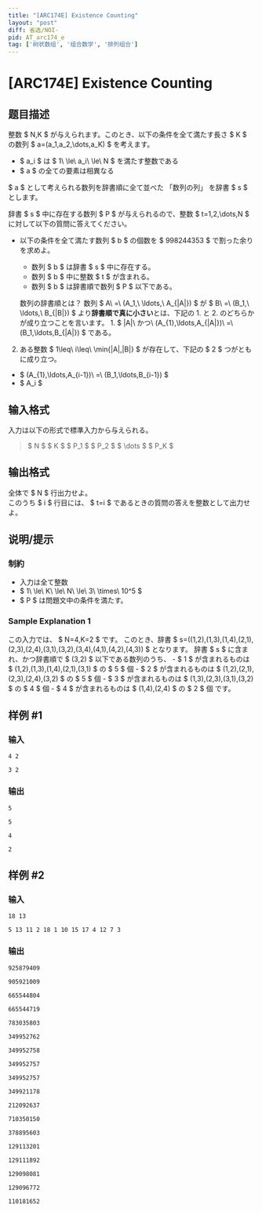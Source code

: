 ```yaml
---
title: "[ARC174E] Existence Counting"
layout: "post"
diff: 省选/NOI-
pid: AT_arc174_e
tag: ['树状数组', '组合数学', '排列组合']
---
```


# [ARC174E] Existence Counting

## 题目描述

[problemUrl]: https://atcoder.jp/contests/arc174/tasks/arc174_e

整数 $ N,K $ が与えられます。このとき、以下の条件を全て満たす長さ $ K $ の数列 $ a=(a_1,a_2,\dots,a_K) $ を考えます。

- $ a_i $ は $ 1\ \le\ a_i\ \le\ N $ を満たす整数である
- $ a $ の全ての要素は相異なる
 
$ a $ として考えられる数列を辞書順に全て並べた 「数列の列」 を辞書 $ s $ とします。

辞書 $ s $ 中に存在する数列 $ P $ が与えられるので、整数 $ t=1,2,\dots,N $ に対して以下の質問に答えてください。

- 以下の条件を全て満たす数列 $ b $ の個数を $ 998244353 $ で割った余りを求めよ。
  - 数列 $ b $ は辞書 $ s $ 中に存在する。
  - 数列 $ b $ 中に整数 $ t $ が含まれる。
  - 数列 $ b $ は辞書順で数列 $ P $ 以下である。
 
  数列の辞書順とは？ 数列 $ A\ =\ (A_1,\ \ldots,\ A_{|A|}) $ が $ B\ =\ (B_1,\ \ldots,\ B_{|B|}) $ より**辞書順で真に小さい**とは、下記の 1. と 2. のどちらかが成り立つことを言います。 1. $ |A|\ かつ\ (A_{1},\ldots,A_{|A|})\ =\ (B_1,\ldots,B_{|A|}) $ である。
2. ある整数 $ 1\leq\ i\leq\ \min\{|A|,|B|\} $ が存在して、下記の $ 2 $ つがともに成り立つ。 
  - $ (A_{1},\ldots,A_{i-1})\ =\ (B_1,\ldots,B_{i-1}) $
  - $ A_i $

## 输入格式

入力は以下の形式で標準入力から与えられる。

> $ N $ $ K $ $ P_1 $ $ P_2 $ $ \dots $ $ P_K $

## 输出格式

全体で $ N $ 行出力せよ。  
 このうち $ i $ 行目には、 $ t=i $ であるときの質問の答えを整数として出力せよ。

## 说明/提示

### 制約

- 入力は全て整数
- $ 1\ \le\ K\ \le\ N\ \le\ 3\ \times\ 10^5 $
- $ P $ は問題文中の条件を満たす。
 
### Sample Explanation 1

この入力では、 $ N=4,K=2 $ です。 このとき、辞書 $ s=((1,2),(1,3),(1,4),(2,1),(2,3),(2,4),(3,1),(3,2),(3,4),(4,1),(4,2),(4,3)) $ となります。 辞書 $ s $ に含まれ、かつ辞書順で $ (3,2) $ 以下である数列のうち、 - $ 1 $ が含まれるものは $ (1,2),(1,3),(1,4),(2,1),(3,1) $ の $ 5 $ 個 - $ 2 $ が含まれるものは $ (1,2),(2,1),(2,3),(2,4),(3,2) $ の $ 5 $ 個 - $ 3 $ が含まれるものは $ (1,3),(2,3),(3,1),(3,2) $ の $ 4 $ 個 - $ 4 $ が含まれるものは $ (1,4),(2,4) $ の $ 2 $ 個 です。

## 样例 #1

### 输入

```
4 2
3 2
```

### 输出

```
5
5
4
2
```

## 样例 #2

### 输入

```
18 13
5 13 11 2 18 1 10 15 17 4 12 7 3
```

### 输出

```
925879409
905921009
665544804
665544719
783035803
349952762
349952758
349952757
349952757
349921178
212092637
710350150
378895603
129113201
129111892
129098081
129096772
110181652
```

